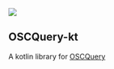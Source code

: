[![](https://jitpack.io/v/SlimeVR/oscquery-kt.svg)](https://jitpack.io/#SlimeVR/oscquery-kt)

## OSCQuery-kt

A kotlin library for [OSCQuery](https://github.com/Vidvox/OSCQueryProposal)
